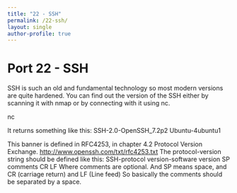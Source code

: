 ```yaml
---
title: "22 - SSH"
permalink: /22-ssh/
layout: single
author-profile: true
---
```

# Port 22 - SSH

SSH is such an old and fundamental technology so most modern versions are quite hardened. You can find out the version of the SSH either by scanning it with nmap or by connecting with it using nc.

nc <ip>

It returns something like this: SSH-2.0-OpenSSH_7.2p2 Ubuntu-4ubuntu1

This banner is defined in RFC4253, in chapter 4.2 Protocol Version Exchange. http://www.openssh.com/txt/rfc4253.txt The protocol-version string should be defined like this: SSH-protocol version-software version SP comments CR LF Where comments are optional. And SP means space, and CR (carriage return) and LF (Line feed) So basically the comments should be separated by a space.
